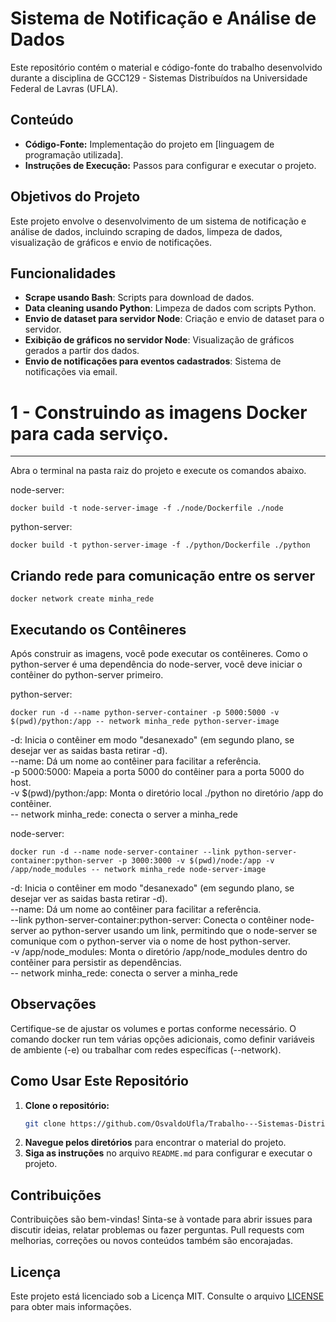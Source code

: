 # Sistema de Notificação e Análise de Dados

Este repositório contém o material e código-fonte do trabalho desenvolvido durante a disciplina de GCC129 - Sistemas Distribuídos na Universidade Federal de Lavras (UFLA).

## Conteúdo

- **Código-Fonte:** Implementação do projeto em [linguagem de programação utilizada].
- **Instruções de Execução:** Passos para configurar e executar o projeto.

## Objetivos do Projeto

Este projeto envolve o desenvolvimento de um sistema de notificação e análise de dados, incluindo scraping de dados, limpeza de dados, visualização de gráficos e envio de notificações.
   
## Funcionalidades
- **Scrape usando Bash**: Scripts para download de dados.
- **Data cleaning usando Python**: Limpeza de dados com scripts Python.
- **Envio de dataset para servidor Node**: Criação e envio de dataset para o servidor.
- **Exibição de gráficos no servidor Node**: Visualização de gráficos gerados a partir dos dados.
- **Envio de notificações para eventos cadastrados**: Sistema de notificações via email.
   
# 1 - Construindo as imagens Docker para cada serviço.
---
Abra o terminal na pasta raiz do projeto e execute os comandos abaixo. 

node-server:

    docker build -t node-server-image -f ./node/Dockerfile ./node

python-server:

    docker build -t python-server-image -f ./python/Dockerfile ./python

## Criando rede para comunicação entre os server

    docker network create minha_rede

## Executando os Contêineres

Após construir as imagens, você pode executar os contêineres. Como o python-server é uma dependência do node-server, você deve iniciar o contêiner do python-server primeiro.

python-server:

    docker run -d --name python-server-container -p 5000:5000 -v $(pwd)/python:/app -- network minha_rede python-server-image

-d: Inicia o contêiner em modo "desanexado" (em segundo plano, se desejar ver as saidas basta retirar -d).   
--name: Dá um nome ao contêiner para facilitar a referência.    
-p 5000:5000: Mapeia a porta 5000 do contêiner para a porta 5000 do host.     
-v $(pwd)/python:/app: Monta o diretório local ./python no diretório /app do contêiner.   
-- network minha_rede: conecta o server a minha_rede  

node-server:

    docker run -d --name node-server-container --link python-server-container:python-server -p 3000:3000 -v $(pwd)/node:/app -v /app/node_modules -- network minha_rede node-server-image

-d: Inicia o contêiner em modo "desanexado" (em segundo plano, se desejar ver as saidas basta retirar -d).   
--name: Dá um nome ao contêiner para facilitar a referência.   
--link python-server-container:python-server: Conecta o contêiner node-server ao python-server usando um link, permitindo que o node-server se comunique com o python-server via o nome de host python-server.    
-v /app/node_modules: Monta o diretório /app/node_modules dentro do contêiner para persistir as dependências.  
-- network minha_rede: conecta o server a minha_rede

## Observações

Certifique-se de ajustar os volumes e portas conforme necessário.
O comando docker run tem várias opções adicionais, como definir variáveis de ambiente (-e) ou trabalhar com redes específicas (--network).

## Como Usar Este Repositório

1. **Clone o repositório:**
    ```bash
    git clone https://github.com/OsvaldoUfla/Trabalho---Sistemas-Distribuidos-UFLA.git
    ```
2. **Navegue pelos diretórios** para encontrar o material do projeto.
3. **Siga as instruções** no arquivo `README.md` para configurar e executar o projeto.

## Contribuições

Contribuições são bem-vindas! Sinta-se à vontade para abrir issues para discutir ideias, relatar problemas ou fazer perguntas. Pull requests com melhorias, correções ou novos conteúdos também são encorajadas.

## Licença

Este projeto está licenciado sob a Licença MIT. Consulte o arquivo [LICENSE](LICENSE) para obter mais informações.
